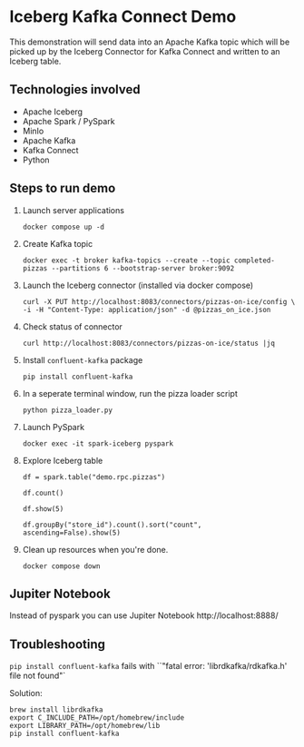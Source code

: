 # Iceberg Kafka Connect Demo

This demonstration will send data into an Apache Kafka topic which will be picked up by the Iceberg Connector for Kafka Connect and written to an Iceberg table.

## Technologies involved
- Apache Iceberg
- Apache Spark / PySpark
- MinIo
- Apache Kafka
- Kafka Connect
- Python

## Steps to run demo
1. Launch server applications

    `docker compose up -d`
2. Create Kafka topic

    `docker exec -t broker kafka-topics --create --topic completed-pizzas --partitions 6 --bootstrap-server broker:9092`
3. Launch the Iceberg connector (installed via docker compose)

    `curl -X PUT http://localhost:8083/connectors/pizzas-on-ice/config \
     -i -H "Content-Type: application/json" -d @pizzas_on_ice.json`
4. Check status of connector

    `curl http://localhost:8083/connectors/pizzas-on-ice/status |jq`
5. Install `confluent-kafka` package

    `pip install confluent-kafka`
6. In a seperate terminal window, run the pizza loader script

    `python pizza_loader.py`
7. Launch PySpark

    `docker exec -it spark-iceberg pyspark`
8. Explore Iceberg table

    `df = spark.table("demo.rpc.pizzas")`

    `df.count()`

    `df.show(5)`

    `df.groupBy("store_id").count().sort("count", ascending=False).show(5)`

9. Clean up resources when you're done.

    `docker compose down`


## Jupiter Notebook

Instead of pyspark you can use Jupiter Notebook http://localhost:8888/


## Troubleshooting 

`pip install confluent-kafka` fails with ``"fatal error: 'librdkafka/rdkafka.h' file not found"` 

Solution:

```
brew install librdkafka
export C_INCLUDE_PATH=/opt/homebrew/include
export LIBRARY_PATH=/opt/homebrew/lib
pip install confluent-kafka
```